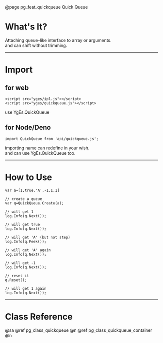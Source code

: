﻿@page pg_feat_quickqueue Quick Queue

# What's It?

Attaching queue-like interface to array or arguments.  
and can shift without trimming.  

-----
# Import

## for web

```
<script src="yges/ipl.js"></script>
<script src="yges/quickqueue.js"></script>
```
use YgEs.QuickQueue

## for Node/Deno

```
import QuickQueue from 'api/quickqueue.js';
```
importing name can redefine in your wish.  
and can use YgEs.QuickQueue too.  

-----
# How to Use

```
var a=[1,true,'A',-1,1.1]

// create a queue 
var q=QuickQueue.Create(a);

// will get 1 
log.Info(q.Next());

// will get true 
log.Info(q.Next());

// will get 'A' (but not step)
log.Info(q.Peek());

// will get 'A' again
log.Info(q.Next());

// will get -1
log.Info(q.Next());

// reset it 
q.Reset();

// will get 1 again
log.Info(q.Next());

```

-----
# Class Reference

@sa @ref pg_class_quickqueue @n
	@ref pg_class_quickqueue_container @n
